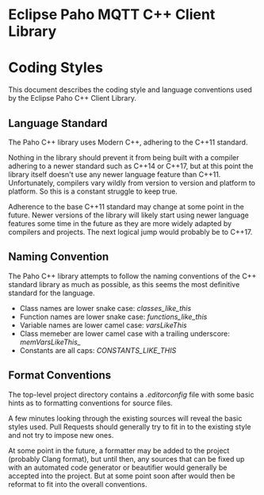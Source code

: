 # Eclipse Paho MQTT C++ Client Library
# Coding Styles

This document describes the coding style and language conventions used by the Eclipse Paho C++ Client Library.

## Language Standard

The Paho C++ library uses Modern C++, adhering to the C++11 standard.

Nothing in the library should prevent it from being built with a compiler adhering to a newer standard such as C++14 or C++17, but at this point the library itself doesn't use any newer language feature than C++11. Unfortunately, compilers vary wildly from version to version and platform to platform. So this is a constant struggle to keep true.

Adherence to the base C++11 standard may change at some point in the future. Newer versions of the library will likely start using newer language features some time in the future as they are more widely adapted by compilers and projects. The next logical jump would probably be to C++17.

## Naming Convention

The Paho C++ library attempts to follow the naming conventions of the C++ standard library as much as possible, as this seems the most definitive standard for the language.

 - Class names are lower snake case:  *classes_like_this*
 - Function names are lower snake case:  *functions_like_this*
 - Variable names are lower camel case:  *varsLikeThis*
 - Class memeber are lower camel case with a trailing underscore: *memVarsLikeThis_*
 - Constants are all caps: *CONSTANTS_LIKE_THIS*
 
## Format Conventions

The top-level project directory contains a _.editorconfig_ file with some basic hints as to formatting conventions for source files. 

A few minutes looking through the existing sources will reveal the basic styles used. Pull Requests should generally try to fit in to the existing style and not try to impose new ones. 

At some point in the future, a formatter may be added to the project (probably Clang format), but until then, any sources that can be fixed up with an automated code generator or beautifier would generally be accepted into the project. But at some point soon after would then be reformat to fit into the overall conventions. 